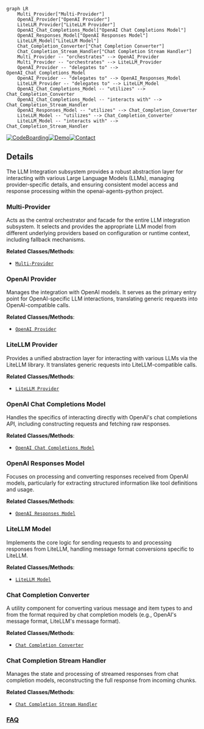 ```mermaid
graph LR
    Multi_Provider["Multi-Provider"]
    OpenAI_Provider["OpenAI Provider"]
    LiteLLM_Provider["LiteLLM Provider"]
    OpenAI_Chat_Completions_Model["OpenAI Chat Completions Model"]
    OpenAI_Responses_Model["OpenAI Responses Model"]
    LiteLLM_Model["LiteLLM Model"]
    Chat_Completion_Converter["Chat Completion Converter"]
    Chat_Completion_Stream_Handler["Chat Completion Stream Handler"]
    Multi_Provider -- "orchestrates" --> OpenAI_Provider
    Multi_Provider -- "orchestrates" --> LiteLLM_Provider
    OpenAI_Provider -- "delegates to" --> OpenAI_Chat_Completions_Model
    OpenAI_Provider -- "delegates to" --> OpenAI_Responses_Model
    LiteLLM_Provider -- "delegates to" --> LiteLLM_Model
    OpenAI_Chat_Completions_Model -- "utilizes" --> Chat_Completion_Converter
    OpenAI_Chat_Completions_Model -- "interacts with" --> Chat_Completion_Stream_Handler
    OpenAI_Responses_Model -- "utilizes" --> Chat_Completion_Converter
    LiteLLM_Model -- "utilizes" --> Chat_Completion_Converter
    LiteLLM_Model -- "interacts with" --> Chat_Completion_Stream_Handler
```

[![CodeBoarding](https://img.shields.io/badge/Generated%20by-CodeBoarding-9cf?style=flat-square)](https://github.com/CodeBoarding/GeneratedOnBoardings)[![Demo](https://img.shields.io/badge/Try%20our-Demo-blue?style=flat-square)](https://www.codeboarding.org/demo)[![Contact](https://img.shields.io/badge/Contact%20us%20-%20contact@codeboarding.org-lightgrey?style=flat-square)](mailto:contact@codeboarding.org)

## Details

The LLM Integration subsystem provides a robust abstraction layer for interacting with various Large Language Models (LLMs), managing provider-specific details, and ensuring consistent model access and response processing within the openai-agents-python project.

### Multi-Provider
Acts as the central orchestrator and facade for the entire LLM integration subsystem. It selects and provides the appropriate LLM model from different underlying providers based on configuration or runtime context, including fallback mechanisms.


**Related Classes/Methods**:

- <a href="https://github.com/openai/openai-agents-python/blob/main/src/agents/models/multi_provider.py" target="_blank" rel="noopener noreferrer">`Multi-Provider`</a>


### OpenAI Provider
Manages the integration with OpenAI models. It serves as the primary entry point for OpenAI-specific LLM interactions, translating generic requests into OpenAI-compatible calls.


**Related Classes/Methods**:

- <a href="https://github.com/openai/openai-agents-python/blob/main/src/agents/models/openai_provider.py" target="_blank" rel="noopener noreferrer">`OpenAI Provider`</a>


### LiteLLM Provider
Provides a unified abstraction layer for interacting with various LLMs via the LiteLLM library. It translates generic requests into LiteLLM-compatible calls.


**Related Classes/Methods**:

- <a href="https://github.com/openai/openai-agents-python/blob/main/src/agents/extensions/models/litellm_provider.py" target="_blank" rel="noopener noreferrer">`LiteLLM Provider`</a>


### OpenAI Chat Completions Model
Handles the specifics of interacting directly with OpenAI's chat completions API, including constructing requests and fetching raw responses.


**Related Classes/Methods**:

- <a href="https://github.com/openai/openai-agents-python/blob/main/src/agents/models/openai_chatcompletions.py" target="_blank" rel="noopener noreferrer">`OpenAI Chat Completions Model`</a>


### OpenAI Responses Model
Focuses on processing and converting responses received from OpenAI models, particularly for extracting structured information like tool definitions and usage.


**Related Classes/Methods**:

- <a href="https://github.com/openai/openai-agents-python/blob/main/src/agents/models/openai_responses.py" target="_blank" rel="noopener noreferrer">`OpenAI Responses Model`</a>


### LiteLLM Model
Implements the core logic for sending requests to and processing responses from LiteLLM, handling message format conversions specific to LiteLLM.


**Related Classes/Methods**:

- <a href="https://github.com/openai/openai-agents-python/blob/main/src/agents/extensions/models/litellm_model.py" target="_blank" rel="noopener noreferrer">`LiteLLM Model`</a>


### Chat Completion Converter
A utility component for converting various message and item types to and from the format required by chat completion models (e.g., OpenAI's message format, LiteLLM's message format).


**Related Classes/Methods**:

- <a href="https://github.com/openai/openai-agents-python/blob/main/src/agents/models/chatcmpl_converter.py" target="_blank" rel="noopener noreferrer">`Chat Completion Converter`</a>


### Chat Completion Stream Handler
Manages the state and processing of streamed responses from chat completion models, reconstructing the full response from incoming chunks.


**Related Classes/Methods**:

- <a href="https://github.com/openai/openai-agents-python/blob/main/src/agents/models/chatcmpl_stream_handler.py" target="_blank" rel="noopener noreferrer">`Chat Completion Stream Handler`</a>




### [FAQ](https://github.com/CodeBoarding/GeneratedOnBoardings/tree/main?tab=readme-ov-file#faq)
